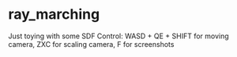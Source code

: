 # ray_marching
Just toying with some SDF
Control: WASD + QE + SHIFT for moving camera, ZXC for scaling camera, F for screenshots
